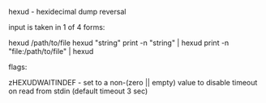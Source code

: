 hexud - hexidecimal dump reversal


input is taken in 1 of 4 forms: 

  hexud /path/to/file
  hexud "string"
  print -n "string" | hexud
  print -n "file:/path/to/file" | hexud


flags:

  zHEXUDWAITINDEF - set to a non-(zero || empty) value to disable timeout on read from stdin (default timeout 3 sec)
